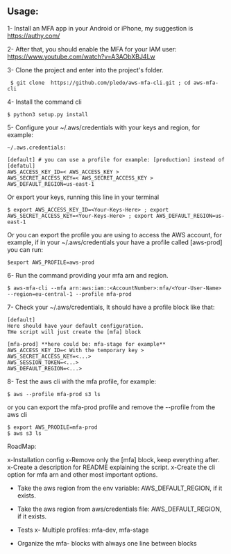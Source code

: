 ## Usage:

1- Install an MFA app in your Android or iPhone, my suggestion is https://authy.com/

2- After that, you should enable the MFA for your IAM user:
   https://www.youtube.com/watch?v=A3AObXBJ4Lw 

3- Clone the project and enter into the project's folder.
```
 $ git clone  https://github.com/pledo/aws-mfa-cli.git ; cd aws-mfa-cli
```

4- Install the command cli
```
$ python3 setup.py install
```

5- Configure your ~/.aws/credentials with your keys and region, for example:
```
~/.aws.credentials:

[default] # you can use a profile for example: [production] instead of [defatul]
AWS_ACCESS_KEY_ID=< AWS_ACCESS_KEY >
AWS_SECRET_ACCESS_KEY=< AWS_SECRET_ACCESS_KEY >
AWS_DEFAULT_REGION=us-east-1
```
Or export your keys, running this line in your terminal

```
$ export AWS_ACCESS_KEY_ID=<Your-Keys-Here> ; export AWS_SECRET_ACCESS_KEY=<Your-Keys-Here> ; export AWS_DEFAULT_REGION=us-east-1
```

Or you can export the profile you are using to access the AWS account, for example, if in your ~/.aws/credentials  your have a profile
called [aws-prod] you can run:

```
$export AWS_PROFILE=aws-prod
```


6- Run the command providing your mfa arn and region.

```
$ aws-mfa-cli --mfa arn:aws:iam::<AccountNumber>:mfa/<Your-User-Name> --region=eu-central-1 --profile mfa-prod
```

7- Check your ~/.aws/credentials, It should have a profile block like that:
```
[default]
Here should have your default configuration.
THe script will just create the [mfa] block

[mfa-prod] **here could be: mfa-stage for example**
AWS_ACCESS_KEY_ID=< With the temporary key >
AWS_SECRET_ACCESS_KEY=<...>
AWS_SESSION_TOKEN=<...>
AWS_DEFAULT_REGION=<...>
```

8- Test the aws cli with the mfa profile, for example:

```
$ aws --profile mfa-prod s3 ls
```
or you can export the mfa-prod profile and remove the --profile from the aws cli

```
$ export AWS_PRODILE=mfa-prod
$ aws s3 ls
```


RoadMap:

x-Installation config
x-Remove only the [mfa] block, keep everything after. 
x-Create a description for README explaining the script. 
x-Create the cli option for mfa arn and other most important options. 

- Take the aws region from the env variable: AWS_DEFAULT_REGION, if it exists. 
- Take the aws region from aws/credentials file: AWS_DEFAULT_REGION, if it exists. 
- Tests
x- Multiple profiles: mfa-dev, mfa-stage

- Organize the mfa- blocks with always one line between blocks
